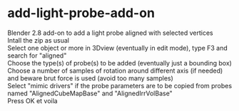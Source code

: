 # add-light-probe-add-on
Blender 2.8 add-on to add a light probe aligned with selected vertices<BR>
Intall the zip as usual<BR>
Select one object or more in 3Dview (eventually in edit mode), type  F3 and search for "aligned"<BR>
Choose the type(s) of probe(s) to be added (eventually just a bounding box)<BR>
Choose a number of samples of rotation around different axis (if needed) and beware brut force is used (avoid too many samples)<BR>
Select "mimic drivers" if the probe parameters are to be copied from probes named "AlignedCubeMapBase" and "AlignedIrrVolBase"<BR>
Press OK et voila
